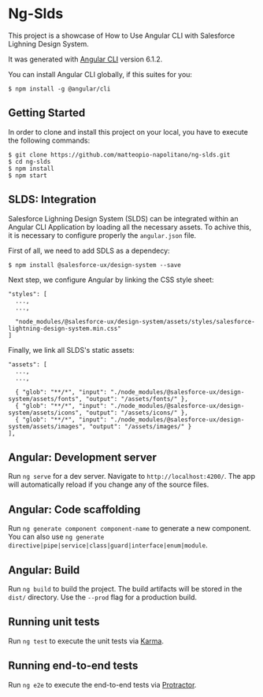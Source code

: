 # Ng-Slds

This project is a showcase of How to Use Angular CLI with Salesforce Lighning Design System.

It was generated with [Angular CLI](https://github.com/angular/angular-cli) version 6.1.2.

You can install Angular CLI globally, if this suites for you:

```
$ npm install -g @angular/cli
```

## Getting Started

In order to clone and install this project on your local, you have to execute the following commands:

```
$ git clone https://github.com/matteopio-napolitano/ng-slds.git
$ cd ng-slds
$ npm install
$ npm start
```

## SLDS: Integration
Salesforce Lighning Design System (SLDS) can be integrated within an Angular CLI Application by loading all the necessary assets. To achive this, it is necessary to configure properly the `angular.json` file.

First of all, we need to add SDLS as a dependecy:

```
$ npm install @salesforce-ux/design-system --save
```

Next step, we configure Angular by linking the CSS style sheet:

```
"styles": [
  ...,
  ...,
  
  "node_modules/@salesforce-ux/design-system/assets/styles/salesforce-lightning-design-system.min.css"
]
```

Finally, we link all SLDS's static assets:

```
"assets": [
  ...,
  ...,
  
  { "glob": "**/*", "input": "./node_modules/@salesforce-ux/design-system/assets/fonts", "output": "/assets/fonts/" },
  { "glob": "**/*", "input": "./node_modules/@salesforce-ux/design-system/assets/icons", "output": "/assets/icons/" },
  { "glob": "**/*", "input": "./node_modules/@salesforce-ux/design-system/assets/images", "output": "/assets/images/" }
],
```

## Angular: Development server

Run `ng serve` for a dev server. Navigate to `http://localhost:4200/`. The app will automatically reload if you change any of the source files.

## Angular: Code scaffolding

Run `ng generate component component-name` to generate a new component. You can also use `ng generate directive|pipe|service|class|guard|interface|enum|module`.

## Angular: Build

Run `ng build` to build the project. The build artifacts will be stored in the `dist/` directory. Use the `--prod` flag for a production build.

## Running unit tests

Run `ng test` to execute the unit tests via [Karma](https://karma-runner.github.io).

## Running end-to-end tests

Run `ng e2e` to execute the end-to-end tests via [Protractor](http://www.protractortest.org/).